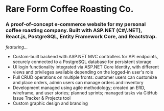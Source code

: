 # Rare Form Coffee Roasting Co.
### A proof-of-concept e-commerce website for my personal coffee roasting company. Built with ASP.NET (C#/.NET), React.js, PostgreSQL, Entity Framework Core, and Reactstrap.

*featuring...*
- Custom-built backend with ASP.NET MVC controllers for API endpoints, securely connected to a PostgreSQL database for persistent storage
- UI login functionality integrated via ASP.NET Core Identity, with different views and privileges available depending on the logged-in user's role
- Full CRUD operations on multiple fronts: customer users can customize and place orders, admin users can manage orders and inventory
- Development managed using agile methodology; created an ERD, wireframe, and user stories; planned sprints; managed tasks via GitHub Issue Tracker & Projects tool
- Custom graphic design and branding
